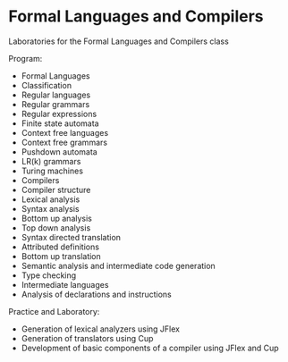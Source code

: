 # Formal Languages and Compilers
Laboratories for the Formal Languages and Compilers class

Program:

- Formal Languages
- Classification 
- Regular languages
- Regular grammars
- Regular expressions
- Finite state automata
- Context free languages
- Context free grammars
- Pushdown automata
- LR(k) grammars
- Turing machines 
- Compilers
- Compiler structure
- Lexical analysis
- Syntax analysis 
- Bottom up analysis
- Top down analysis
- Syntax directed translation
- Attributed definitions
- Bottom up translation
- Semantic analysis and intermediate code generation
- Type checking
- Intermediate languages
- Analysis of declarations and instructions

Practice and Laboratory:
- Generation of lexical analyzers using JFlex
- Generation of translators using Cup
- Development of basic components of a compiler using JFlex and Cup
